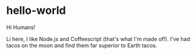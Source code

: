 # hello-world

Hi Humans!

Li here, I like Node.js and Coffeescript (that's what I'm made of!).
I've had tacos on the moon and find them far superior to Earth tacos.
